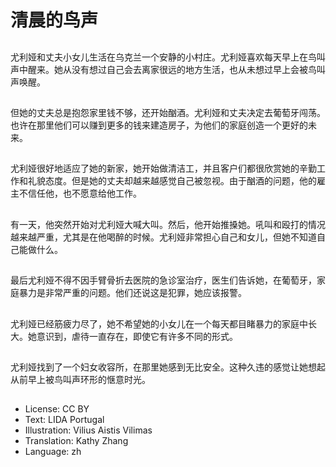 # 清晨的鸟声

##
尤利娅和丈夫小女儿生活在乌克兰一个安静的小村庄。尤利娅喜欢每天早上在鸟叫声中醒来。她从没有想过自己会去离家很远的地方生活，也从未想过早上会被鸟叫声唤醒。

##
但她的丈夫总是抱怨家里钱不够，还开始酗酒。尤利娅和丈夫决定去葡萄牙闯荡。也许在那里他们可以赚到更多的钱来建造房子，为他们的家庭创造一个更好的未来。

##
尤利娅很好地适应了她的新家，她开始做清洁工，并且客户们都很欣赏她的辛勤工作和礼貌态度。但是她的丈夫却越来越感觉自己被忽视。由于酗酒的问题，他的雇主不信任他，也不愿意给他工作。

##
有一天，他突然开始对尤利娅大喊大叫。然后，他开始推搡她。吼叫和殴打的情况越来越严重，尤其是在他喝醉的时候。尤利娅非常担心自己和女儿，但她不知道自己能做什么。

##
最后尤利娅不得不因手臂骨折去医院的急诊室治疗，医生们告诉她，在葡萄牙，家庭暴力是非常严重的问题。他们还说这是犯罪，她应该报警。

##
尤利娅已经筋疲力尽了，她不希望她的小女儿在一个每天都目睹暴力的家庭中长大。她意识到，虐待一直存在，即使它有许多不同的形式。

##
尤利娅找到了一个妇女收容所，在那里她感到无比安全。这种久违的感觉让她想起从前早上被鸟叫声环形的惬意时光。

##
* License: CC BY
* Text: LIDA Portugal
* Illustration: Vilius Aistis Vilimas
* Translation: Kathy Zhang
* Language: zh
